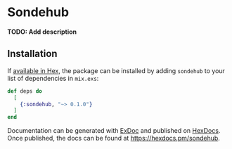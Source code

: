 # Sondehub

**TODO: Add description**

## Installation

If [available in Hex](https://hex.pm/docs/publish), the package can be installed
by adding `sondehub` to your list of dependencies in `mix.exs`:

```elixir
def deps do
  [
    {:sondehub, "~> 0.1.0"}
  ]
end
```

Documentation can be generated with [ExDoc](https://github.com/elixir-lang/ex_doc)
and published on [HexDocs](https://hexdocs.pm). Once published, the docs can
be found at <https://hexdocs.pm/sondehub>.

